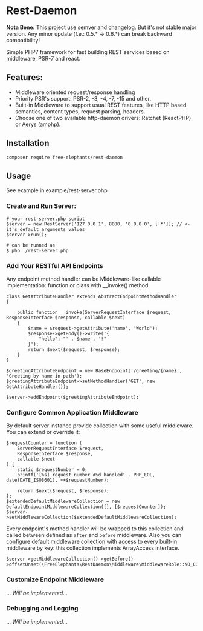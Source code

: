 # Rest-Daemon

**Nota Bene:** 
This project use semver and [changelog](CHANGELOG.md). 
But it's not stable major version. 
Any minor update (f.e.: 0.5.* -> 0.6.*) can break backward compatibility!    

Simple PHP7 framework for fast building REST services based on middleware, PSR-7 and react.   
 
## Features: 

- Middleware oriented request/response handling
- Priority PSR's support: PSR-2, -3, -4, -7, -15 and other. 
- Built-in Middleware to support usual REST features, like HTTP based semantics, content types, request parsing, headers. 
- Choose one of two available http-daemon drivers: Ratchet (ReactPHP) or Aerys (amphp). 

## Installation 

```
composer require free-elephants/rest-daemon
```

## Usage

See example in example/rest-server.php. 

### Create and Run Server:

```
# your rest-server.php script
$server = new RestServer('127.0.0.1', 8080, '0.0.0.0', ['*']); // <- it's default arguments values
$server->run();

# can be runned as
$ php ./rest-server.php 
```
### Add Your RESTful API Endpoints

Any endpoint method handler can be Middleware-like callable implementation: function or class with __invoke() method.  
```
class GetAttributeHandler extends AbstractEndpointMethodHandler
{

    public function __invoke(ServerRequestInterface $request, ResponseInterface $response, callable $next)
    {
        $name = $request->getAttribute('name', 'World');
        $response->getBody()->write('{
            "hello": "' . $name . '!"
        }');
        return $next($request, $response);
    }
}

$greetingAttributeEndpoint = new BaseEndpoint('/greeting/{name}', 'Greeting by name in path');
$greetingAttributeEndpoint->setMethodHandler('GET', new GetAttributeHandler());

$server->addEndpoint($greetingAttributeEndpoint);
```

### Configure Common Application Middleware

By default server instance provide collection with some useful middleware. 
You can extend or override it: 
```
$requestCounter = function (
    ServerRequestInterface $request,
    ResponseInterface $response,
    callable $next
) {
    static $requestNumber = 0;
    printf('[%s] request number #%d handled' . PHP_EOL, date(DATE_ISO8601), ++$requestNumber);

    return $next($request, $response);
};
$extendedDefaultMiddlewareCollection = new DefaultEndpointMiddlewareCollection([], [$requestCounter]);
$server->setMiddlewareCollection($extendedDefaultMiddlewareCollection);
```

Every endpoint's method handler will be wrapped to this collection and called between defined as `after` and `before` middleware. 
Also you can configure default middleware collection with access to every built-in middleware by key: this collection implements ArrayAccess interface. 
```
$server->getMiddlewareCollection()->getBefore()->offsetUnset(\FreeElephants\RestDaemon\Middleware\MiddlewareRole::NO_CONTENT_STATUS_SETTER);
```

### Customize Endpoint Middleware
... _Will be implemented..._

### Debugging and Logging
... _Will be implemented..._
